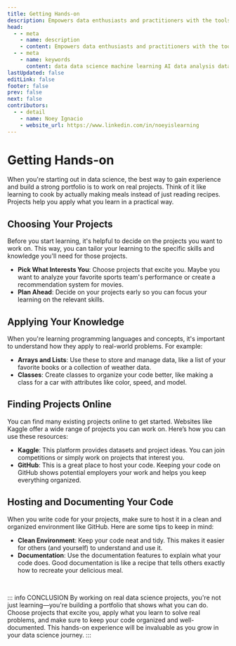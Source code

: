 ```yaml
---
title: Getting Hands-on
description: Empowers data enthusiasts and practitioners with the tools and knowledge to unlock the potential of data.
head:
  - - meta
    - name: description
    - content: Empowers data enthusiasts and practitioners with the tools and knowledge to unlock the potential of data.
  - - meta
    - name: keywords
      content: data data science machine learning AI data analysis data-driven data enthusiasts data practitioners
lastUpdated: false
editLink: false
footer: false
prev: false
next: false
contributors:
  - - detail
    - name: Noey Ignacio
    - website_url: https://www.linkedin.com/in/noeyislearning
---
```


# Getting Hands-on

When you're starting out in data science, the best way to gain experience and build a strong portfolio is to work on real projects. Think of it like learning to cook by actually making meals instead of just reading recipes. Projects help you apply what you learn in a practical way.

## Choosing Your Projects

Before you start learning, it's helpful to decide on the projects you want to work on. This way, you can tailor your learning to the specific skills and knowledge you'll need for those projects.

- **Pick What Interests You**: Choose projects that excite you. Maybe you want to analyze your favorite sports team's performance or create a recommendation system for movies.
- **Plan Ahead**: Decide on your projects early so you can focus your learning on the relevant skills.

## Applying Your Knowledge

When you're learning programming languages and concepts, it's important to understand how they apply to real-world problems. For example:

- **Arrays and Lists**: Use these to store and manage data, like a list of your favorite books or a collection of weather data.
- **Classes**: Create classes to organize your code better, like making a class for a car with attributes like color, speed, and model.

## Finding Projects Online

You can find many existing projects online to get started. Websites like Kaggle offer a wide range of projects you can work on. Here’s how you can use these resources:

- **Kaggle**: This platform provides datasets and project ideas. You can join competitions or simply work on projects that interest you.
- **GitHub**: This is a great place to host your code. Keeping your code on GitHub shows potential employers your work and helps you keep everything organized.

## Hosting and Documenting Your Code

When you write code for your projects, make sure to host it in a clean and organized environment like GitHub. Here are some tips to keep in mind:

- **Clean Environment**: Keep your code neat and tidy. This makes it easier for others (and yourself) to understand and use it.
- **Documentation**: Use the documentation features to explain what your code does. Good documentation is like a recipe that tells others exactly how to recreate your delicious meal.

<br />

::: info CONCLUSION
By working on real data science projects, you're not just learning—you're building a portfolio that shows what you can do. Choose projects that excite you, apply what you learn to solve real problems, and make sure to keep your code organized and well-documented. This hands-on experience will be invaluable as you grow in your data science journey.
:::
